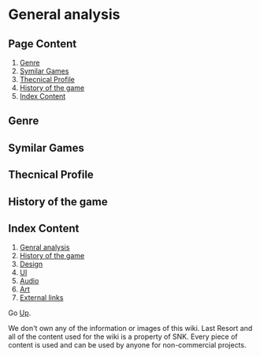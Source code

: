 # **General analysis**
## **Page Content**
1. [Genre](https://github.com/ericlr1/Proyecto_1_Guerrilla-War/blob/gh-pages/general_analysis.md#genre)
2. [Symilar Games](https://github.com/ericlr1/Proyecto_1_Guerrilla-War/blob/gh-pages/general_analysis.md#symilar-games)
3. [Thecnical Profile](https://github.com/ericlr1/Proyecto_1_Guerrilla-War/blob/gh-pages/general_analysis.md#thecnical-profile)
4. [History of the game](https://github.com/ericlr1/Proyecto_1_Guerrilla-War/blob/gh-pages/general_analysis.md#history-of-the-game)
5. [Index Content](https://github.com/ericlr1/Proyecto_1_Guerrilla-War/blob/gh-pages/general_analysis.md#index-content)

## **Genre**

## **Symilar Games**

## **Thecnical Profile**

## **History of the game**

## **Index Content**

1. [Genral analysis]()
2. [History of the game]()
3. [Design]()
4. [UI]()
5. [Audio]()
6. [Art]()
7. [External links]()


Go [Up](https://github.com/ericlr1/Proyecto_1_Guerrilla-War/blob/gh-pages/general_analysis.md#general-analysis).

We don't own any of the information or images of this wiki. Last Resort and all of the content used for the wiki is a property of SNK. Every piece of content is used and can be used by anyone for non-commercial projects.
